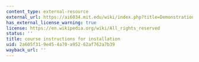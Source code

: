 ```yaml
---
content_type: external-resource
external_url: https://ai6034.mit.edu/wiki/index.php?title=Demonstrations
has_external_license_warning: true
license: https://en.wikipedia.org/wiki/All_rights_reserved
status: ''
title: course instructions for installation
uid: 2a605f31-9e45-4a70-a952-62af762a7b39
wayback_url: ''
---
```

